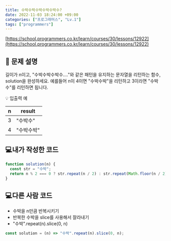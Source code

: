 ```yaml
---
title: 수박수박수박수박수박수?
date: 2022-11-03 18:24:00 +09:00
categories: ["프로그래머스", "Lv.1"]
tags: ["programmers"]
---
```


[https://school.programmers.co.kr/learn/courses/30/lessons/12922](https://school.programmers.co.kr/learn/courses/30/lessons/12922)

## 📔 문제 설명

길이가 n이고, "수박수박수박수...."와 같은 패턴을 유지하는 문자열을 리턴하는 함수, solution을 완성하세요. 예를들어 n이 4이면 "수박수박"을 리턴하고 3이라면 "수박수"를 리턴하면 됩니다.

💡 입출력 예

| n   | result     |
| --- | ---------- |
| 3   | "수박수"   |
| 4   | "수박수박" |

## 💻내가 작성한 코드

```js
function solution(n) {
  const str = "수박";
  return n % 2 === 0 ? str.repeat(n / 2) : str.repeat(Math.floor(n / 2)) + "수";
}
```

## 💻다른 사람 코드

- 수박을 n만큼 반복시키기
- 반복한 수박을 slice를 사용해서 잘라내기
- "수박".repeat(n).slice(0, n)

```js
const solution = (n) => "수박".repeat(n).slice(0, n);
```
